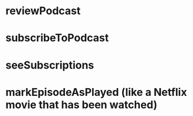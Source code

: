 <!-- # searchPodcasts (by title) -->

# reviewPodcast

# subscribeToPodcast

# seeSubscriptions

# markEpisodeAsPlayed (like a Netflix movie that has been watched)
